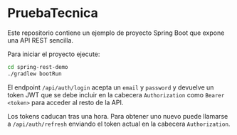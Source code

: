 # PruebaTecnica

Este repositorio contiene un ejemplo de proyecto Spring Boot que expone una API REST sencilla.

Para iniciar el proyecto ejecute:

```bash
cd spring-rest-demo
./gradlew bootRun
```

El endpoint `/api/auth/login` acepta un `email` y `password` y devuelve un token JWT que se debe incluir en la cabecera `Authorization` como `Bearer <token>` para acceder al resto de la API.

Los tokens caducan tras una hora. Para obtener uno nuevo puede llamarse a `/api/auth/refresh` enviando el token actual en la cabecera `Authorization`.
